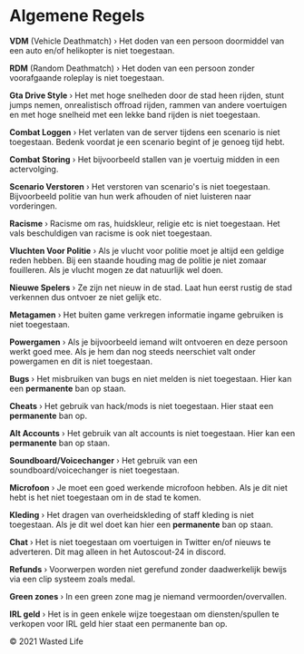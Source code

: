 # Algemene Regels
<b>VDM</b> (Vehicle Deathmatch) › Het doden van een persoon doormiddel van een auto en/of helikopter is niet toegestaan.

<b>RDM</b> (Random Deathmatch) › Het doden van een persoon zonder voorafgaande roleplay is niet toegestaan. 

<b>Gta Drive Style</b> › Het met hoge snelheden door de stad heen rijden, stunt jumps nemen, onrealistisch offroad rijden, rammen van andere voertuigen en met hoge snelheid met een lekke band rijden is niet toegestaan.

<b>Combat Loggen</b> › Het verlaten van de server tijdens een scenario is niet toegestaan. Bedenk voordat je een scenario begint of je genoeg tijd hebt.

<b>Combat Storing</b> › Het bijvoorbeeld stallen van je voertuig midden in een actervolging.

<b>Scenario Verstoren</b> › Het verstoren van scenario's is niet toegestaan. Bijvoorbeeld politie van hun werk afhouden of niet luisteren naar vorderingen. 

<b>Racisme</b> › Racisme om ras, huidskleur, religie etc is niet toegestaan. Het vals beschuldigen van racisme is ook niet toegestaan. 

<b>Vluchten Voor Politie</b> › Als je vlucht voor politie moet je altijd een geldige reden hebben. Bij een staande houding mag de politie je niet zomaar fouilleren. Als je vlucht mogen ze dat natuurlijk wel doen.

<b>Nieuwe Spelers</b> › Ze zijn net nieuw in de stad. Laat hun eerst rustig de stad verkennen dus ontvoer ze niet gelijk etc.

<b>Metagamen</b> › Het buiten game verkregen informatie ingame gebruiken is niet toegestaan.

<b>Powergamen</b> › Als je bijvoorbeeld iemand wilt ontvoeren en deze persoon werkt goed mee. Als je hem dan nog steeds neerschiet valt onder powergamen en dit is niet toegestaan.

<b>Bugs</b> › Het misbruiken van bugs en niet melden is niet toegestaan. Hier kan een <b>permanente</b> ban op staan.

<b>Cheats</b> › Het gebruik van hack/mods is niet toegestaan. Hier staat een <b>permanente</b> ban op.

<b>Alt Accounts</b> › Het gebruik van alt accounts is niet toegestaan. Hier kan een <b>permanente</b> ban op staan.

<b>Soundboard/Voicechanger</b> › Het gebruik van een soundboard/voicechanger is niet toegestaan.

<b>Microfoon</b> › Je moet een goed werkende microfoon hebben. Als je dit niet hebt is het niet toegestaan om in de stad te komen.

<b>Kleding</b> › Het dragen van overheidskleding of staff kleding is niet toegestaan. Als je dit wel doet kan hier een <b>permanente</b> ban op staan.

<b>Chat</b> › Het is niet toegestaan om voertuigen in Twitter en/of nieuws te adverteren. Dit mag alleen in het Autoscout-24 in discord.

<b>Refunds</b> › Voorwerpen worden niet gerefund zonder daadwerkelijk bewijs via een clip systeem zoals medal.

<b>Green zones</b> › In een green zone mag je niemand vermoorden/overvallen.

<b>IRL geld</b> › Het is in geen enkele wijze toegestaan om diensten/spullen te verkopen voor IRL geld hier staat een permanente ban op.

© 2021 Wasted Life

